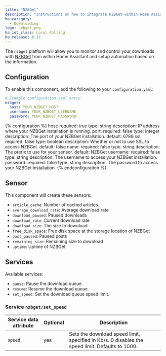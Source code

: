 ```yaml
---
title: "NZBGet"
description: "Instructions on how to integrate NZBGet within Home Assistant."
ha_category:
  - Downloading
logo: nzbget.png
ha_iot_class: Local Polling
ha_release: 0.17
---
```


The `nzbget` platform will allow you to monitor and control your downloads with [NZBGet](http://NZBGet.net) from within Home Assistant and setup automation based on the information.

## Configuration

To enable this component, add the following to your `configuration.yaml`:

```yaml
# Example configuration.yaml entry
nzbget:
  host: YOUR_NZBGET_HOST
  username: YOUR_NZBGET_USERNAME
  password: YOUR_NZBGET_PASSWORD
```

{% configuration %}
host:
  required: true
  type: string
  description: IP address where your NZBGet installation is running.
port:
  required: false
  type: integer
  description: The port of your NZBGet installation.
  default: 6789
ssl:
  required: false
  type: boolean
  description: Whether or not to use SSL to access NZBGet.
  default: false
name:
  required: false
  type: string
  description: The prefix to use for your sensor.
  default: NZBGet
username:
  required: false
  type: string
  description: The username to access your NZBGet installation.
password:
  required: false
  type: string
  description: The password to access your NZBGet installation.
{% endconfiguration %}

## Sensor

This component will create these sensors:

- `article_cache`: Number of cached articles.
- `average_download_rate`: Average download rate
- `download_paused`: Paused downloads
- `download_rate`: Current download rate
- `download_size`: The size to download
- `free_disk_space`: Free disk space at the storage location of NZBGet
- `post_paused`: Paused posts
- `remaining_size`: Remaining size to download
- `uptime`: Uptime of NZBGet

## Services

Available services: 

  - `pause`: Pause the download queue.
  - `resume`: Resume the download queue.
  - `set_speed`: Set the download queue speed limit.

### Service `nzbget/set_speed`

| Service data attribute | Optional | Description |                                                                                     
|------------------------|----------|-------------------------------------------------------------------------------------------------|
| `speed`                |      yes | Sets the download speed limit, specified in Kb/s. 0 disables the speed limit. Defaults to 1000. |
